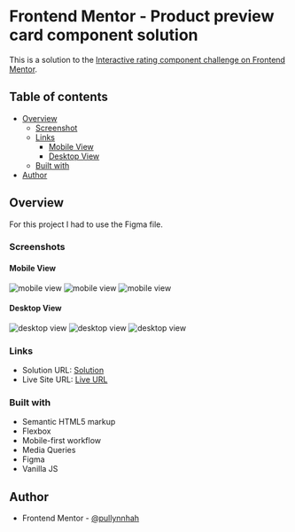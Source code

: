 # Frontend Mentor - Product preview card component solution

This is a solution to the [Interactive rating component challenge on Frontend Mentor](https://www.frontendmentor.io/challenges/interactive-rating-component-koxpeBUmI).

## Table of contents

- [Overview](#overview)
    - [Screenshot](#screenshots)
    - [Links](#links)
        - [Mobile View](#mobile-view)
        - [Desktop View](#desktop-view)
    - [Built with](#built-with)
- [Author](#author)

## Overview
For this project I had to use the Figma file.

### Screenshots

#### Mobile View
![mobile view](./readme-images/screenshot-mobile1.png)
![mobile view](./readme-images/screenshot-mobile2.png)
![mobile view](./readme-images/screenshot-mobile3.png)

#### Desktop View
![desktop view](./readme-images/screenshot-desktop1.png)
![desktop view](./readme-images/screenshot-desktop2.png)
![desktop view](./readme-images/screenshot-desktop3.png)

### Links

- Solution URL: [Solution](https://www.frontendmentor.io/challenges/interactive-rating-component-koxpeBUmI/hub/responsive-rating-component-w-flexbox-and-vanilla-js-u_44bbwgSU)
- Live Site URL: [Live URL](https://interactive-rating-component.paulaabro.com)

### Built with

- Semantic HTML5 markup
- Flexbox
- Mobile-first workflow
- Media Queries
- Figma
- Vanilla JS

## Author

- Frontend Mentor - [@pullynnhah](https://www.frontendmentor.io/profile/pullynnhah)
